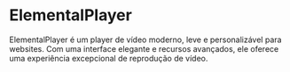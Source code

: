 # ElementalPlayer
ElementalPlayer é um player de vídeo moderno, leve e personalizável para websites. Com uma interface elegante e recursos avançados, ele oferece uma experiência excepcional de reprodução de vídeo.
